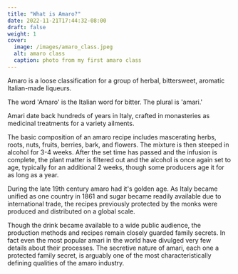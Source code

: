 ```yaml
---
title: "What is Amaro?"
date: 2022-11-21T17:44:32-08:00
draft: false
weight: 1
cover:
  image: /images/amaro_class.jpeg
  alt: amaro class
  caption: photo from my first amaro class
---
```


Amaro is a loose classification for a group of herbal, bittersweet, aromatic Italian-made liqueurs.

The word 'Amaro' is the Italian word for bitter. The plural is 'amari.'

Amari date back hundreds of years in Italy, crafted in monasteries as medicinal treatments for a variety ailments.

The basic composition of an amaro recipe includes mascerating herbs, roots, nuts, fruits, berries, bark, and flowers. The mixture is then steeped in alcohol for 3-4 weeks. After the set time has passed and the infusion is complete, the plant matter is filtered out and the alcohol is once again set to age, typically for an additional 2 weeks, though some producers age it for as long as a year.

During the late 19th century amaro had it's golden age. As Italy became unified as one country in 1861 and sugar became readily available due to international trade, the recipes previously protected by the monks were produced and distributed on a global scale.

Though the drink became available to a wide public audience, the production methods and recipes remain closely guarded family secrets. In fact even the most popular amari in the world have divulged very few details about their processes. The secretive nature of amari, each one a protected family secret, is arguably one of the most characteristically defining qualities of the amaro industry.
